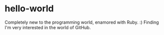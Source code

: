 # hello-world
Completely new to the programming world, enamored with Ruby.  :)
Finding I'm very interested in the world of GitHub. 
